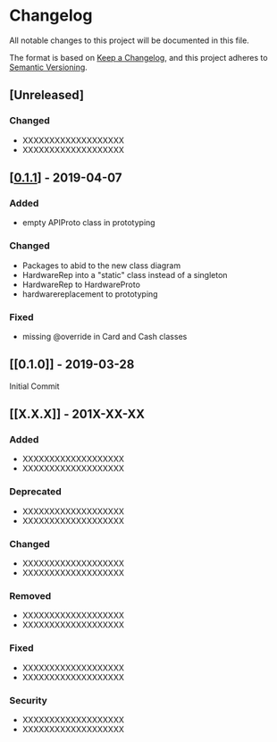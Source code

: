 # Changelog

All notable changes to this project will be documented in this file.

The format is based on [Keep a Changelog](https://keepachangelog.com/en/1.0.0/),
and this project adheres to [Semantic Versioning](https://semver.org/spec/v2.0.0.html).

## [Unreleased]

### Changed

- XXXXXXXXXXXXXXXXXXX
- XXXXXXXXXXXXXXXXXXX

## [[0.1.1]] - 2019-04-07

### Added

- empty APIProto class in prototyping
  
### Changed

- Packages to abid to the new class diagram
- HardwareRep into a "static" class instead of a singleton
- HardwareRep to HardwareProto
- hardwarereplacement to prototyping
  
### Fixed

- missing @override in Card and Cash classes

## [[0.1.0]] - 2019-03-28

Initial Commit

## [[X.X.X]] - 201X-XX-XX

### Added

- XXXXXXXXXXXXXXXXXXX
- XXXXXXXXXXXXXXXXXXX

### Deprecated

- XXXXXXXXXXXXXXXXXXX
- XXXXXXXXXXXXXXXXXXX

### Changed

- XXXXXXXXXXXXXXXXXXX
- XXXXXXXXXXXXXXXXXXX

### Removed

- XXXXXXXXXXXXXXXXXXX
- XXXXXXXXXXXXXXXXXXX

### Fixed

- XXXXXXXXXXXXXXXXXXX
- XXXXXXXXXXXXXXXXXXX

### Security

- XXXXXXXXXXXXXXXXXXX
- XXXXXXXXXXXXXXXXXXX

[0.1.1]: https://github.com/TheDigitalPhoenixX/ASU2019_Software1Project/compare/master...hotfix/codeCleanup/main